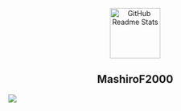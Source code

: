 <p align="center">
 <img width="100px" src="https://res.cloudinary.com/anuraghazra/image/upload/v1594908242/logo_ccswme.svg" align="center" alt="GitHub Readme Stats" />
 <h2 align="center">MashiroF2000</h2>
</p>
<a href="https://github.com/MashiroF2000l">
  <img src="https://github-readme-stats.vercel.app/api?username=MashiroF2000&theme=vue&show_icons=true"/>
</a>
